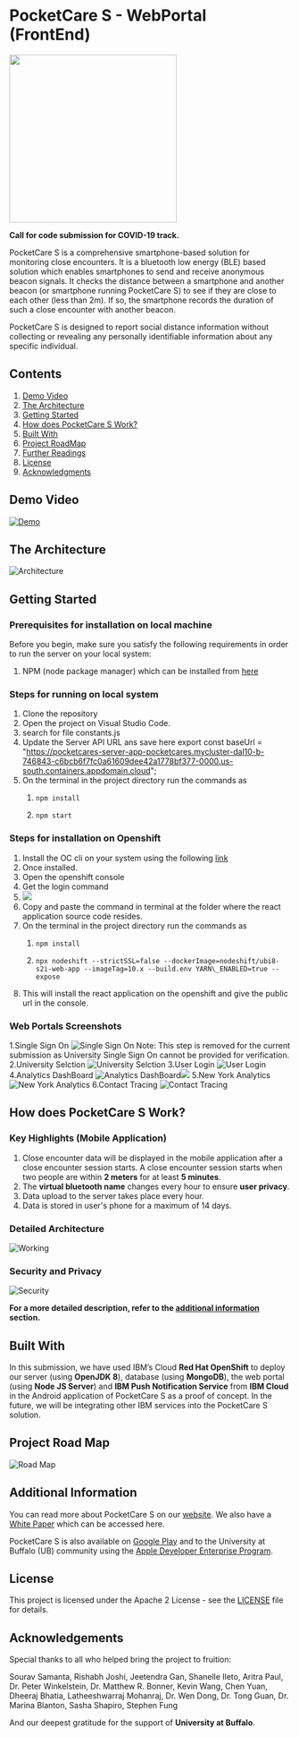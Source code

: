 # PocketCare S - WebPortal (FrontEnd)

<img src="https://github.com/PocketCareS/PocketCareS-Android/blob/development/assets/logo.png" width="300">

**Call for code submission for COVID-19 track.**

PocketCare S is a comprehensive smartphone-based solution for monitoring close encounters. It is a bluetooth low energy (BLE) based solution which enables smartphones to send and receive anonymous beacon signals. It checks the distance between a smartphone and another beacon (or smartphone running PocketCare S) to see if they are close to each other (less than 2m). If so, the smartphone records the duration of such a close encounter with another beacon. 

PocketCare S is designed to report social distance information without collecting or revealing any personally identifiable information about any specific individual.


## Contents 
1. [Demo Video](#demo-video) 
2. [The Architecture](#the-architecture)
3. [Getting Started](#getting-started)
4. [How does PocketCare S Work?](#how-does-pocketcare-s-work)
5. [Built With](#built-with)
6. [Project RoadMap](#project-roadmap)
7. [Further Readings](#further-readings)
8. [License](#license)
9. [Acknowledgments](#acknowledgements)

## Demo Video 

[![Demo](http://img.youtube.com/vi/JnOWwagUgxQ/0.jpg)](http://www.youtube.com/watch?v=JnOWwagUgxQ "PocketCare S Demo")
 
 
## The Architecture

![Architecture](https://github.com/PocketCareS/PocketCareS-Android/blob/development/assets/PocketCareS_Design_Simplified.png)

## Getting Started  

### Prerequisites for installation on local machine

Before you begin, make sure you satisfy the following requirements in order to run the server on your local system:

1. NPM (node package manager) which can be installed from [here](https://nodejs.org/en/download/)
   
### Steps for running on local system
1. Clone the repository
2. Open the project on Visual Studio Code.
3. search for file constants.js
4. Update the Server API URL ans save here
   export const baseUrl =
  "https://pocketcares-server-app-pocketcares.mycluster-dal10-b-746843-c6bcb6f7fc0a61609dee42a1778bf377-0000.us-south.containers.appdomain.cloud";
5. On the terminal in the project directory run the commands as
    1. ```npm install```
    
    2. ```npm start```

### Steps for installation on Openshift 
1. Install the OC cli on your system using the following [link](https://mirror.openshift.com/pub/openshift-v4/clients/oc/)
2. Once installed.
3. Open the openshift console
4. Get the login command
5. ![](assets/2.png)
6. Copy and paste the command in terminal at the folder where the react application source code resides.
7. On the terminal in the project directory run the commands as
    1. ```npm install```
    
    2. ```npx nodeshift --strictSSL=false --dockerImage=nodeshift/ubi8-s2i-web-app --imageTag=10.x --build.env YARN\_ENABLED=true --expose```
9. This will install the react application on the openshift and give the public url in the console.

### Web Portals Screenshots

1.Single Sign On ![Single Sign On](assets/6.png) Note: This step is removed for the current submission as University Single Sign On cannot be provided for verification.
2.University Selction ![University Selction](assets/3.png)
3.User Login ![User Login](assets/4.png)
4.Analytics DashBoard ![Analytics DashBoard](assets/7.PNG)![](assets/8.PNG)
5.New York Analytics ![New York Analytics](assets/5.png)
6.Contact Tracing ![Contact Tracing](assets/1.png)


## How does PocketCare S Work?

### Key Highlights (Mobile Application)

1. Close encounter data will be displayed in the mobile application after a close encounter session starts. A close encounter session starts when two people are within **2 meters** for at least **5 minutes**. 
2. The **virtual bluetooth name** changes every hour to ensure **user privacy**. 
3. Data upload to the server takes place every hour.
4. Data is stored in user's phone for a maximum of 14 days. 

### Detailed Architecture 

![Working](https://github.com/PocketCareS/PocketCareS-Android/blob/development/assets/PocketCareS_Design_Technical.png)

### Security and Privacy 

![Security](https://github.com/PocketCareS/PocketCareS-Android/blob/development/assets/PocketCareS-Privacy.png)


**For a more detailed description, refer to the [additional information](#additional-information) section.**


## Built With 

In this submission, we have used IBM’s Cloud **Red Hat OpenShift** to deploy our server (using **OpenJDK 8**), database (using **MongoDB**), the web portal (using **Node JS Server**) and **IBM Push Notification Service** from **IBM Cloud** in the Android application of PocketCare S as a proof of concept. In the future, we will be integrating other IBM services into the PocketCare S solution.

## Project Road Map 

![Road Map](https://github.com/PocketCareS/PocketCareS-Android/blob/development/assets/PocketCare_S_Road_Map.png)

## Additional Information 

You can read more about PocketCare S on our [website](https://engineering.buffalo.edu/computer-science-engineering/pocketcares.html). We also have a [White Paper](https://docs.google.com/document/d/e/2PACX-1vT6UqA3HByzG5Di576gmz-JWzgKOFx5KLYGgJMpxcmWkOXYJ_vUFz2h1w2LnDNWI4y-xnyKhPi_s70p/pub) which can be accessed here.  

PocketCare S is also available on [Google Play](https://play.google.com/store/apps/details?id=com.ub.pocketcares) and to the University at Buffalo (UB) community using the [Apple Developer Enterprise Program](https://engineering.buffalo.edu/computer-science-engineering/pocketcares/pocketcares-ios.html).

## License 

This project is licensed under the Apache 2 License - see the [LICENSE](LICENSE) file for details.

## Acknowledgements

Special thanks to all who helped bring the project to fruition:

Sourav Samanta, Rishabh Joshi, Jeetendra Gan, Shanelle Ileto, Aritra Paul, Dr. Peter Winkelstein, Dr. Matthew R. Bonner, Kevin Wang, Chen Yuan, Dheeraj Bhatia, Latheeshwarraj Mohanraj, Dr. Wen Dong, Dr. Tong Guan, Dr. Marina Blanton, Sasha Shapiro, Stephen Fung

And our deepest gratitude for the support of **University at Buffalo**.
